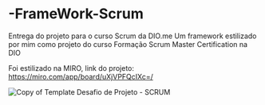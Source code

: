 # -FrameWork-Scrum
Entrega do projeto para o curso Scrum da DIO.me
Um framework estilizado por mim como projeto do curso Formação Scrum Master Certification na DIO

Foi estilizado na MIRO, link do projeto: https://miro.com/app/board/uXjVPFQcIXc=/

![Copy of  Template  Desafio de Projeto - SCRUM](https://user-images.githubusercontent.com/106120893/201236209-91e8c251-9d08-479b-8584-43d008ada2a2.jpg)
